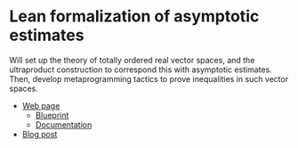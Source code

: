 # Lean formalization of asymptotic estimates

Will set up the theory of totally ordered real vector spaces, and the ultraproduct construction to correspond this with asymptotic estimates.  Then, develop metaprogramming tactics to prove inequalities in such vector spaces.

- [Web page](https://teorth.github.io/estimate_tools/)
    - [Blueprint](https://teorth.github.io/estimate_tools/blueprint/)
    - [Documentation](https://teorth.github.io/estimate_tools/docs/)
- [Blog post](https://terrytao.wordpress.com/2025/05/01/a-proof-of-concept-tool-to-verify-estimates/)
